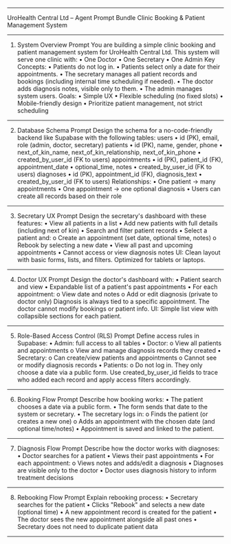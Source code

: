 ________________________________________
 UroHealth Central Ltd – Agent Prompt Bundle
Clinic Booking & Patient Management System
________________________________________
 1. System Overview Prompt
You are building a simple clinic booking and patient management system for UroHealth Central Ltd.
This system will serve one clinic with:
•	One Doctor
•	One Secretary
•	One Admin
Key Concepts:
•	Patients do not log in.
•	Patients select only a date for their appointments.
•	The secretary manages all patient records and bookings (including internal time scheduling if needed).
•	The doctor adds diagnosis notes, visible only to them.
•	The admin manages system users.
Goals:
•	Simple UX
•	Flexible scheduling (no fixed slots)
•	Mobile-friendly design
•	Prioritize patient management, not strict scheduling
________________________________________
 2. Database Schema Prompt
Design the schema for a no-code-friendly backend like Supabase with the following tables:
users
•	id (PK), email, role (admin, doctor, secretary)
patients
•	id (PK), name, gender, phone
•	next_of_kin_name, next_of_kin_relationship, next_of_kin_phone
•	created_by_user_id (FK to users)
appointments
•	id (PK), patient_id (FK), appointment_date
•	optional_time, notes
•	created_by_user_id (FK to users)
diagnoses
•	id (PK), appointment_id (FK), diagnosis_text
•	created_by_user_id (FK to users)
Relationships:
•	One patient → many appointments
•	One appointment → one optional diagnosis
•	Users can create all records based on their role
________________________________________
3. Secretary UX Prompt
Design the secretary's dashboard with these features:
•	View all patients in a list
•	Add new patients with full details (including next of kin)
•	Search and filter patient records
•	Select a patient and:
o	Create an appointment (set date, optional time, notes)
o	Rebook by selecting a new date
•	View all past and upcoming appointments
•	Cannot access or view diagnosis notes
UI: Clean layout with basic forms, lists, and filters. Optimized for tablets or laptops.
________________________________________
 4. Doctor UX Prompt
Design the doctor's dashboard with:
•	Patient search and view
•	Expandable list of a patient's past appointments
•	For each appointment:
o	View date and notes
o	Add or edit diagnosis (private to doctor only)
Diagnosis is always tied to a specific appointment.
The doctor cannot modify bookings or patient info.
UI: Simple list view with collapsible sections for each patient.
________________________________________
 5. Role-Based Access Control (RLS) Prompt
Define access rules in Supabase:
•	Admin: full access to all tables
•	Doctor:
o	View all patients and appointments
o	View and manage diagnosis records they created
•	Secretary:
o	Can create/view patients and appointments
o	Cannot see or modify diagnosis records
•	Patients:
o	Do not log in. They only choose a date via a public form.
Use created_by_user_id fields to trace who added each record and apply access filters accordingly.
________________________________________
 6. Booking Flow Prompt
Describe how booking works:
•	The patient chooses a date via a public form.
•	The form sends that date to the system or secretary.
•	The secretary logs in:
o	Finds the patient (or creates a new one)
o	Adds an appointment with the chosen date (and optional time/notes)
•	Appointment is saved and linked to the patient.
________________________________________
7. Diagnosis Flow Prompt
Describe how the doctor works with diagnoses:
•	Doctor searches for a patient
•	Views their past appointments
•	For each appointment:
o	Views notes and adds/edit a diagnosis
•	Diagnoses are visible only to the doctor
•	Doctor uses diagnosis history to inform treatment decisions
________________________________________
8. Rebooking Flow Prompt
Explain rebooking process:
•	Secretary searches for the patient
•	Clicks "Rebook" and selects a new date (optional time)
•	A new appointment record is created for the patient
•	The doctor sees the new appointment alongside all past ones
•	Secretary does not need to duplicate patient data
________________________________________

